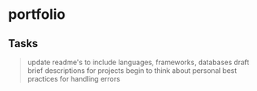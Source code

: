 # portfolio

## Tasks 
> update readme's to include languages, frameworks, databases
> draft brief descriptions for projects
> begin to think about personal best practices for handling errors
